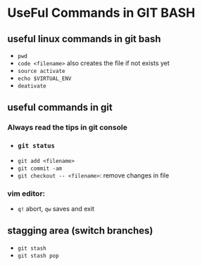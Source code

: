 # UseFul Commands in GIT BASH

## useful linux commands in git bash

- `pwd`
- `code <filename>` also creates the file if not exists yet
- `source activate`
- `echo $VIRTUAL_ENV`
- `deativate`

## useful commands in git

### **Always read the tips in git console**

- ### `git status`
- `git add <filename>`
- `git commit -am`
- `git checkout -- <filename>`: remove changes in file

### vim editor:

- `q!` abort, `qw` saves and exit

## stagging area (switch branches)

- `git stash`
- `git stash pop`
